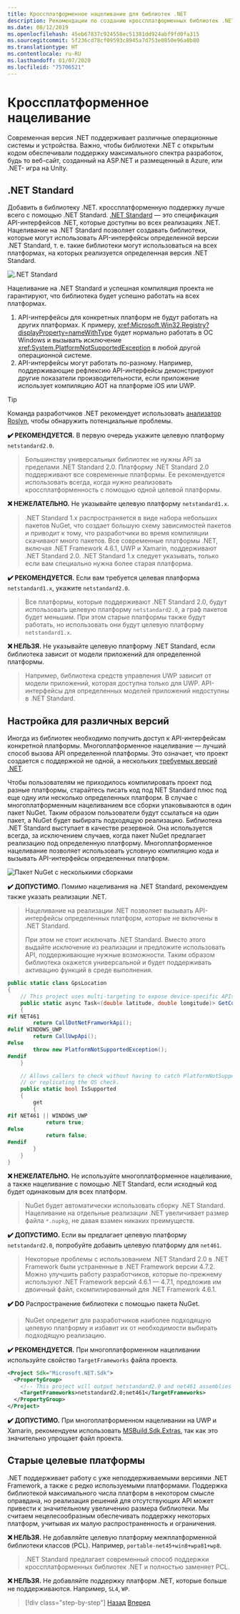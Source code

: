 ```yaml
---
title: Кроссплатформенное нацеливание для библиотек .NET
description: Рекомендации по созданию кроссплатформенных библиотек .NET.
ms.date: 08/12/2019
ms.openlocfilehash: 45eb67837c924558ec51381dd924abf9fd0fa315
ms.sourcegitcommit: 5f236cd78cf09593c8945a7d753e0850e96a0b80
ms.translationtype: HT
ms.contentlocale: ru-RU
ms.lasthandoff: 01/07/2020
ms.locfileid: "75706521"
---
```

# <a name="cross-platform-targeting"></a>Кроссплатформенное нацеливание

Современная версия .NET поддерживает различные операционные системы и устройства. Важно, чтобы библиотеки .NET с открытым кодом обеспечивали поддержку максимального спектра разработок, будь то веб-сайт, созданный на ASP.NET и размещенный в Azure, или .NET- игра на Unity.

## <a name="net-standard"></a>.NET Standard

Добавить в библиотеку .NET. кроссплатформенную поддержку лучше всего с помощью .NET Standard. [.NET Standard](../net-standard.md) — это спецификация API-интерфейсов .NET, которые доступны во всех реализациях .NET. Нацеливание на .NET Standard позволяет создавать библиотеки, которые могут использовать API-интерфейсы определенной версии .NET Standard, т. е. такие библиотеки могут использоваться на всех платформах, на которых реализуется определенная версия .NET Standard.

![.NET Standard](./media/cross-platform-targeting/platforms-netstandard.png ".NET Standard")

Нацеливание на .NET Standard и успешная компиляция проекта не гарантируют, что библиотека будет успешно работать на всех платформах.

1. API-интерфейсы для конкретных платформ не будут работать на других платформах. К примеру, <xref:Microsoft.Win32.Registry?displayProperty=nameWithType> будет нормально работать в ОС Windows и вызывать исключение <xref:System.PlatformNotSupportedException> в любой другой операционной системе.
2. API-интерфейсы могут работать по-разному. Например, поддерживающие рефлексию API-интерфейсы демонстрируют другие показатели производительности, если приложение использует компиляцию AOT на платформе iOS или UWP.

> [!TIP]
> Команда разработчиков .NET рекомендует использовать [анализатор Roslyn](../analyzers/api-analyzer.md), чтобы обнаружить потенциальные проблемы.

**✔️ РЕКОМЕНДУЕТСЯ.** В первую очередь укажите целевую платформу `netstandard2.0`.

> Большинству универсальных библиотек не нужны API за пределами .NET Standard 2.0. Платформу .NET Standard 2.0 поддерживают все современные платформы. Ее рекомендуется использовать всегда, когда нужно реализовать кроссплатформенность с помощью одной целевой платформы.

**❌ НЕЖЕЛАТЕЛЬНО.** Не указывайте целевую платформу `netstandard1.x`.

> .NET Standard 1.x распространяется в виде набора небольших пакетов NuGet, что создает большую схему зависимостей пакетов и приводит к тому, что разработчики во время компиляции скачивают много пакетов. Все современные платформы .NET, включая .NET Framework 4.6.1, UWP и Xamarin, поддерживают .NET Standard 2.0. .NET Standard 1.x следует указывать, только если вам специально нужна более старая платформа.

**✔️ РЕКОМЕНДУЕТСЯ.** Если вам требуется целевая платформа `netstandard1.x`, укажите `netstandard2.0`.

> Все платформы, которые поддерживают .NET Standard 2.0, будут использовать целевую платформу `netstandard2.0`, а граф пакетов будет меньшим. При этом старые платформы также будут работать, но использовать они будут целевую платформу `netstandard1.x`.

**❌ НЕЛЬЗЯ.** Не указывайте целевую платформу .NET Standard, если библиотека зависит от модели приложений для определенной платформы.

> Например, библиотека средств управления UWP зависит от модели приложений, которая доступна только для UWP. API-интерфейсы для определенных моделей приложений недоступны в .NET Standard.

## <a name="multi-targeting"></a>Настройка для различных версий

Иногда из библиотек необходимо получить доступ к API-интерфейсам конкретной платформы. Многоплатформенное нацеливание — лучший способ вызова API определенной платформы. Это означает, что проект создается с поддержкой не одной, а нескольких [требуемых версий .NET](../frameworks.md).

Чтобы пользователям не приходилось компилировать проект под разные платформы, старайтесь писать код под NET Standard плюс под еще одну или несколько определенных платформ. В случае с многоплатформенным нацеливанием все сборки упаковываются в один пакет NuGet. Таким образом пользователи будут ссылаться на один пакет, а NuGet будет выбирать подходящую реализацию. Библиотека .NET Standard выступает в качестве резервной. Она используется всегда, за исключением случаев, когда пакет NuGet предлагает реализацию под определенную платформу. Многоплатформенное нацеливание позволяет использовать условную компиляцию кода и вызывать API-интерфейсы определенных платформ.

![Пакет NuGet с несколькими сборками](./media/cross-platform-targeting/nuget-package-multiple-assemblies.png "Пакет NuGet с несколькими сборками")

**✔️ ДОПУСТИМО.** Помимо нацеливания на .NET Standard, рекомендуем также указать реализации .NET.

> Нацеливание на реализации .NET позволяет вызывать API-интерфейсы определенных платформ, которые не включены в .NET Standard.
>
> При этом не стоит исключать .NET Standard. Вместо этого выдайте исключение из реализации и предложите использовать API, поддерживающие нужные возможности. Таким образом библиотека окажется универсальной и будет поддерживать активацию функций в среде выполнения.

```csharp
public static class GpsLocation
{
    // This project uses multi-targeting to expose device-specific APIs to .NET Standard.
    public static async Task<(double latitude, double longitude)> GetCoordinatesAsync()
    {
#if NET461
        return CallDotNetFramworkApi();
#elif WINDOWS_UWP
        return CallUwpApi();
#else
        throw new PlatformNotSupportedException();
#endif
    }

    // Allows callers to check without having to catch PlatformNotSupportedException
    // or replicating the OS check.
    public static bool IsSupported
    {
        get
        {
#if NET461 || WINDOWS_UWP
            return true;
#else
            return false;
#endif
        }
    }
}
```

**❌ НЕЖЕЛАТЕЛЬНО.** Не используйте многоплатформенное нацеливание, а также нацеливание с помощью .NET Standard, если исходный код будет одинаковым для всех платформ.

> NuGet будет автоматически использовать сборку .NET Standard. Нацеливание на отдельные реализации .NET увеличивает размер файла `*.nupkg`, не давая взамен никаких преимуществ.

**✔️ ДОПУСТИМО.** Если вы предлагает целевую платформу `netstandard2.0`, попробуйте добавить целевую платформу для `net461`.

> Некоторые проблемы с использованием .NET Standard 2.0 в .NET Framework были устраненные в .NET Framework версии 4.7.2. Можно улучшить работу разработчиков, которые по-прежнему используют .NET Framework версий 4.6.1 — 4.7.1, предложив им двоичный файл, скомпилированный для .NET Framework 4.6.1.

**✔️ DO** Распространение библиотеки с помощью пакета NuGet.

> NuGet определит для разработчиков наиболее подходящую целевую платформу и избавит их от необходимости выбирать подходящую реализацию.

**✔️ РЕКОМЕНДУЕТСЯ.** При многоплатформенном нацеливании используйте свойство `TargetFrameworks` файла проекта.

```xml
<Project Sdk="Microsoft.NET.Sdk">
  <PropertyGroup>
    <!-- This project will output netstandard2.0 and net461 assemblies -->
    <TargetFrameworks>netstandard2.0;net461</TargetFrameworks>
  </PropertyGroup>
</Project>
```

**✔️ ДОПУСТИМО.** При многоплатформенном нацеливании на UWP и Xamarin, рекомендуем использовать [MSBuild.Sdk.Extras](https://github.com/onovotny/MSBuildSdkExtras), так как это значительно упрощает файл проекта.

## <a name="older-targets"></a>Старые целевые платформы

.NET поддерживает работу с уже неподдерживаемыми версиями .NET Framework, а также с редко используемыми платформами. Поддержка библиотекой максимального числа платформ в некотором смысле оправдана, но реализация решений для отсутствующих API может привести к значительному увеличению размера библиотеки. Мы считаем нецелесообразным обеспечивать поддержку некоторых платформ, учитывая их малую распространенность и ограничения.

**❌ НЕЛЬЗЯ.** Не добавляйте целевую платформу межплатформенной библиотеки классов (PCL). Например, `portable-net45+win8+wpa81+wp8`.

> .NET Standard предлагает современный способ поддержки кроссплатформенных библиотек .NET и полностью заменяет PCL.

**❌ НЕЛЬЗЯ.** Не добавляйте поддержку платформ .NET, которые больше не поддерживаются. Например, `SL4`, `WP`.

>[!div class="step-by-step"]
>[Назад](get-started.md)
>[Вперед](strong-naming.md)
